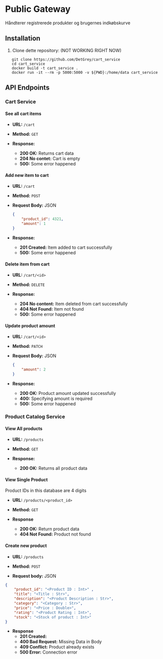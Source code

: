 # Public Gateway
Håndterer registrerede produkter og brugernes indkøbskurve

## Installation

1. Clone dette repository: (NOT WORKING RIGHT NOW)

```
   git clone https://github.com/DetGrey/cart_service
   cd cart_service
   docker build -t cart_service .
   docker run -it --rm -p 5000:5000 -v ${PWD}:/home/data cart_service
```

## API Endpoints

### Cart Service
#### See all cart items

- **URL:** `/cart`
- **Method:** `GET`

- **Response:**

  - **200 OK:** Returns cart data
  - **204 No contet:** Cart is empty
  - **500:** Some error happened

#### Add new item to cart

- **URL:** `/cart`
- **Method:** `POST`
- **Request Body:** JSON

  ```json
  {
      "product_id": 4321,
      "amount": 1
  }
  ```

- **Response:**

  - **201 Created:** Item added to cart successfully
  - **500:** Some error happened

#### Delete item from cart

- **URL:** `/cart/<id>`
- **Method:** `DELETE`

- **Response:**

  - **204 No content:** Item deleted from cart successfully
  - **404 Not Found:** Item not found
  - **500:** Some error happened

#### Update product amount

- **URL:** `/cart/<id>`
- **Method:** `PATCH`
- **Request Body:** JSON

  ```json
  {
      "amount": 2
  }
  ```

- **Response:**

  - **200 OK:** Product amount updated successfully
  - **400:** Specifying amount is required
  - **500:** Some error happened

### Product Catalog Service

#### View All products

- **URL:** `/products`
- **Method:** `GET`

- **Response:**

  - **200 OK:** Returns all product data

#### View Single Product

Product IDs in this database are 4 digits

- **URL:** `/products/<product_id>`
- **Method:** `GET`

- **Response**
    - **200 OK:** Return product data
    - **404 Not Found:** Product not found

#### Create new product

- **URL:** `/products`
- **Method:** `POST`

- **Request body:** JSON

```json
{
    "product_id": "<Product ID : Int>" ,
    "title": "<Title : Str>",
    "description": "<Product Description : Str>",
    "category": "<Category : Str>",
    "price": "<Price : Double>",
    "rating": "<Product Rating : Int>",
    "stock": "<Stock of product : Int>"
}

```

- **Response**
    - **201 Created:** 
    - **400 Bad Request:** Missing Data in Body
    - **409 Conflict:** Product already exists
    - **500 Error:** Connection error